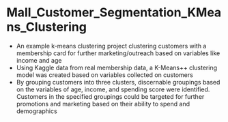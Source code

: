 # Mall_Customer_Segmentation_KMeans_Clustering
- An example k-means clustering project clustering customers with a membership card for further marketing/outreach based on variables like income and age
- Using Kaggle data from real membership data, a K-Means++ clustering model was created based on variables collected on customers
- By grouping customers into three clusters, discernable groupings based on the variables of age, income, and spending score were identified. Customers in the specified groupings could be targeted for further promotions and marketing based on their ability to spend and demographics
[](https://github.com/TheModernDayRenaissance/Mall_Customer_Segmentation_KMeans_Clustering/blob/main/mall_customer_clusters_3dplot.png)
